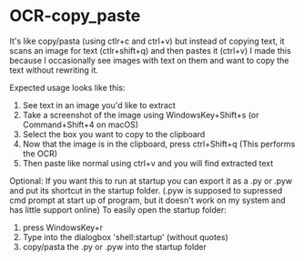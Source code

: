 # OCR-copy_paste
It's like copy/pasta (using ctlr+c and ctrl+v) but instead of copying text, it scans an image for text (ctlr+shift+q) and then pastes it (ctrl+v)
I made this because I occasionally see images with text on them and want to copy the text without rewriting it. 

Expected usage looks like this:
1. See text in an image you'd like to extract
2. Take a screenshot of the image using WindowsKey+Shift+s (or Command+Shift+4 on macOS)
3. Select the box you want to copy to the clipboard
4. Now that the image is in the clipboard, press ctrl+Shift+q (This performs the OCR)
5. Then paste like normal using ctrl+v and you will find extracted text

Optional: If you want this to run at startup you can export it as a .py or .pyw and put its shortcut in the startup folder. (.pyw is supposed to supressed cmd prompt at start up of program, but it doesn't work on my system and has little support online)
To easily open the startup folder:
1. press WindowsKey+r
2. Type into the dialogbox 'shell:startup' (without quotes)
3. copy/pasta the .py or .pyw into the startup folder 
